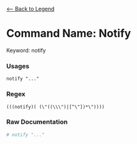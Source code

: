 [<-- Back to Legend](../legend.md)

# Command Name: Notify
Keyword: notify

### Usages
```
notify "..."
```

### Regex
```regexp
(((notify)( (\"((\\\")|[^\"])*\"))))
```

### Raw Documentation
```yml
# notify "..."
```
